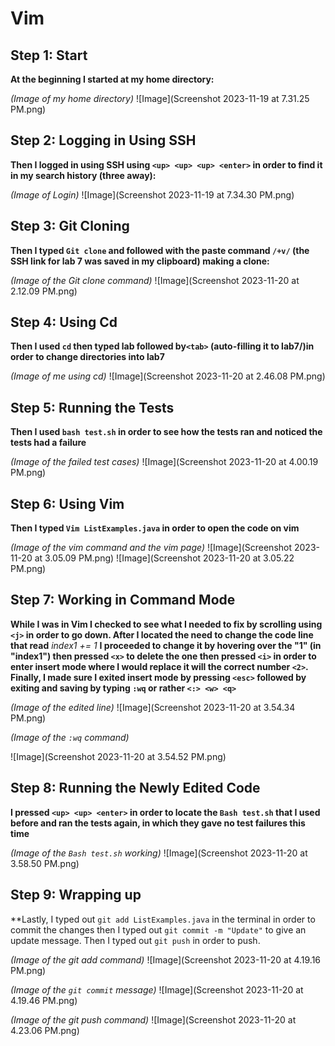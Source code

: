 # Vim

## Step 1: Start
**At the beginning I started at my home directory:** 

*(Image of my home directory)*
![Image](Screenshot 2023-11-19 at 7.31.25 PM.png)

## Step 2: Logging in Using SSH
**Then I logged in using SSH using `<up> <up> <up> <enter>` in order to find it in my search history (three away):**

*(Image of Login)*
![Image](Screenshot 2023-11-19 at 7.34.30 PM.png)

## Step 3: Git Cloning
**Then I typed `Git clone` and followed with the paste command `/+v/` (the SSH link for lab 7 was saved in my clipboard) making a clone:**

*(Image of the Git clone command)*
![Image](Screenshot 2023-11-20 at 2.12.09 PM.png)

## Step 4: Using Cd 
**Then I used `cd` then typed lab followed by`<tab>` (auto-filling it to lab7/)in order to change directories into lab7**

*(Image of me using cd)*
![Image](Screenshot 2023-11-20 at 2.46.08 PM.png)

## Step 5: Running the Tests
**Then I used `bash test.sh` in order to see how the tests ran and noticed the tests had a failure**

*(Image of the failed test cases)*
![Image](Screenshot 2023-11-20 at 4.00.19 PM.png)

## Step 6: Using Vim
**Then I typed `Vim ListExamples.java` in order to open the code on vim**

*(Image of the vim command and the vim page)*
![Image](Screenshot 2023-11-20 at 3.05.09 PM.png)
![Image](Screenshot 2023-11-20 at 3.05.22 PM.png)

## Step 7: Working in Command Mode
**While I was in Vim I checked to see what I needed to fix by scrolling using `<j>` in order to go down. After I located the need to change the code line that read** _index1 += 1_ **I proceeded to change it by hovering over the "1" (in "index1") then pressed `<x>` to delete the one then pressed `<i>` in order to enter insert mode where I would replace it will the correct number `<2>`. Finally, I made sure I exited insert mode by pressing `<esc>` followed by exiting and saving by typing `:wq` or rather `<:> <w> <q>`**

*(Image of the edited line)*
![Image](Screenshot 2023-11-20 at 3.54.34 PM.png)


*(Image of the `:wq` command)*


![Image](Screenshot 2023-11-20 at 3.54.52 PM.png)

## Step 8: Running the Newly Edited Code
**I pressed `<up> <up> <enter>` in order to locate the `Bash test.sh` that I used before and ran the tests again, in which they gave no test failures this time**

*(Image of the `Bash test.sh` working)*
![Image](Screenshot 2023-11-20 at 3.58.50 PM.png)

## Step 9: Wrapping up
**Lastly, I typed out `git add ListExamples.java` in the terminal in order to commit the changes then I typed out `git commit -m "Update"` to give an update message. Then I typed out `git push` in order to push.

*(Image of the git add command)*
![Image](Screenshot 2023-11-20 at 4.19.16 PM.png)


*(Image of the `git commit` message)*
![Image](Screenshot 2023-11-20 at 4.19.46 PM.png)


*(Image of the git push command)*
![Image](Screenshot 2023-11-20 at 4.23.06 PM.png)
